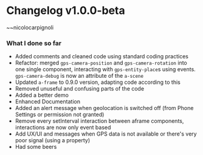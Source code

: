 # Changelog v1.0.0-beta
~~nicolocarpignoli

### What I done so far

- Added comments and cleaned code using standard coding practices
- Refactor: merged `gps-camera-position` and `gps-camera-rotation` into one single component, interacting with `gps-entity-place`s using events. `gps-camera-debug` is now an attribute of the `a-scene`
- Updated `a-frame` to 0.9.0 version, adapting code according to this
- Removed unuseful and confusing parts of the code
- Added a better demo
- Enhanced Documentation
- Added an alert message when geolocation is switched off (from Phone Settings or permission not granted)
- Remove every setInterval interaction between aframe components, interactions are now only event based
- Add UX/UI and messages when GPS data is not available or there's very poor signal (using a property)
- Had some beers
